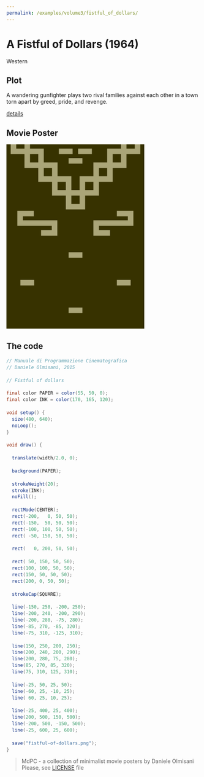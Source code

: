 ```yaml
---
permalink: /examples/volume3/fistful_of_dollars/
---
```

# A Fistful of Dollars (1964)

Western

## Plot
A wandering gunfighter plays two rival families against each other in a town torn apart by greed, pride, and revenge.

[details](https://www.imdb.com/title/tt0058461/)

## Movie Poster
<img src="fistful-of-dollars.png"  width="360px" title="A Fistful of Dollars">


## The code
```java
// Manuale di Programmazione Cinematografica
// Daniele Olmisani, 2015

// Fistful of dollars

final color PAPER = color(55, 50, 0);
final color INK = color(170, 165, 120);

void setup() {
  size(480, 640);
  noLoop();
}

void draw() {
  
  translate(width/2.0, 0);
  
  background(PAPER);
  
  strokeWeight(20);
  stroke(INK);
  noFill();
  
  rectMode(CENTER);
  rect(-200,   0, 50, 50);
  rect(-150,  50, 50, 50);
  rect(-100, 100, 50, 50);
  rect( -50, 150, 50, 50);
  
  rect(   0, 200, 50, 50);
  
  rect( 50, 150, 50, 50);
  rect(100, 100, 50, 50);
  rect(150, 50, 50, 50);
  rect(200, 0, 50, 50);
  
  strokeCap(SQUARE);
  
  line(-150, 250, -200, 250);
  line(-200, 240, -200, 290);
  line(-200, 280, -75, 280);
  line(-85, 270, -85, 320);
  line(-75, 310, -125, 310);
  
  line(150, 250, 200, 250);
  line(200, 240, 200, 290);
  line(200, 280, 75, 280);
  line(85, 270, 85, 320);
  line(75, 310, 125, 310);
  
  line(-25, 50, 25, 50);
  line(-60, 25, -10, 25);
  line( 60, 25, 10, 25);
  
  line(-25, 400, 25, 400);
  line(200, 500, 150, 500);
  line(-200, 500, -150, 500);
  line(-25, 600, 25, 600);
  
  save("fistful-of-dollars.png");
}
```

> MdPC - a collection of minimalist movie posters
> by Daniele Olmisani
> Please, see [LICENSE](../../LICENSE) file
